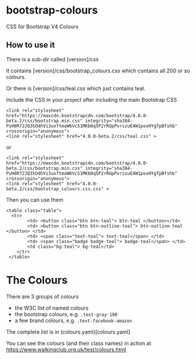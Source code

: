 # bootstrap-colours
CSS for Bootstrap V4 Colours

## How to use it

There is a sub-dir called [version]/css

It contains [version]/css/bootstrap_colours.css which contains all 200 or so colours.

Or there is [version]/css/teal.css which just contains teal.

Include the CSS in your project after including the main Bootstrap CSS

```
<link rel="stylesheet" href="https://maxcdn.bootstrapcdn.com/bootstrap/4.0.0-beta.2/css/bootstrap.min.css" integrity="sha384-PsH8R72JQ3SOdhVi3uxftmaW6Vc51MKb0q5P2rRUpPvrszuE4W1povHYgTpBfshb" crossorigin="anonymous">
<link rel="stylesheet" href="4.0.0-beta.2/css/teal.css" >
```

or

```
<link rel="stylesheet" href="https://maxcdn.bootstrapcdn.com/bootstrap/4.0.0-beta.2/css/bootstrap.min.css" integrity="sha384-PsH8R72JQ3SOdhVi3uxftmaW6Vc51MKb0q5P2rRUpPvrszuE4W1povHYgTpBfshb" crossorigin="anonymous">
<link rel="stylesheet" href="4.0.0-beta.2/css/bootstrap_colours.css.css" >
```

Then you can use them

```
<table class="table">
  <tr>
        <td> <button class="btn btn-teal"> btn-teal </button></td>
        <td> <button class="btn btn-outline-teal"> btn-outline-teal </button> </td>
        <td> <span class="text-teal"> text-teal</span> </td>
        <td> <span class="badge badge-teal"> badge-teal</span> </td>
        <td class="bg-teal"> bg-teal</td>
    </tr>
 </table>
```

# The Colours

There are 3 groups of colours

- the W3C list of named colours
- the bootstrap colours, e.g. `.text-gray-100`
- a few brand colours, e.g. `.text-facebook-amazon`

The complete list is in (colours.yaml)[colours.yaml]

You can see the colours (and their class names) in action at https://www.walkingclub.org.uk/test/colours.html
